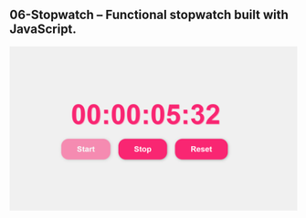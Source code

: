 ## 06-Stopwatch – Functional stopwatch built with JavaScript.  
   ![Stopwatch](../screenshots/stopwatch.png)